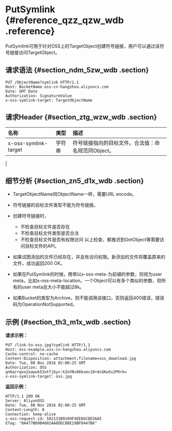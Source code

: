 # PutSymlink {#reference_qzz_qzw_wdb .reference}

PutSymlink可用于针对OSS上的TargetObject创建符号链接，用户可以通过该符号链接访问TargetObject。

## 请求语法 {#section_ndm_5zw_wdb .section}

```
PUT /ObjectName?symlink HTTP/1.1
Host: BucketName.oss-cn-hangzhou.aliyuncs.com
Date: GMT Date
Authorization: SignatureValue
x-oss-symlink-target: TargetObjectName
```

## 请求Header {#section_ztg_wzw_wdb .section}

|名称|类型|描述|
|:-|:-|:-|
|x-oss-symlink-target|字符串|符号链接指向的目标文件。合法值：命名规范同Object。

|

## 细节分析 {#section_zn5_d1x_wdb .section}

-   TargetObjectName同ObjectName一样，需要URL encode。
-   符号链接的目标文件类型不能为符号链接。
-   创建符号链接时，

    -   不检查目标文件是否存在
    -   不检查目标文件类型是否合法
    -   不检查目标文件是否有权限访问
    以上检查，都推迟到GetObject等需要访问目标文件的API。

-   如果试图添加的文件已经存在，并且有访问权限。新添加的文件将覆盖原来的文件，成功返回200 OK。
-   如果在PutSymlink的时候，携带以x-oss-meta-为前缀的参数，则视为user meta，比如x-oss-meta-location。一个Object可以有多个类似的参数，但所有的user meta总大小不能超过8k。
-   如果Bucket的类型为Archive，则不能调用该接口，否则返回400错误，错误码为OperationNotSupported。

## 示例 {#section_th3_m1x_wdb .section}

**请求示例：**

```
PUT /link-to-oss.jpg?symlink HTTP/1.1
Host: oss-example.oss-cn-hangzhou.aliyuncs.com
Cache-control: no-cache
Content-Disposition: attachment;filename=oss_download.jpg
Date: Tue, 08 Nov 2016 02:00:25 GMT
Authorization: OSS qn6qrrqxo2oawuk53otfjbyc:kZoYNv66bsmc10+dcGKw5x2PRrk=
x-oss-symlink-target: oss.jpg
```

**返回示例：**

```
HTTP/1.1 200 OK
Server: AliyunOSS
Date: Tue, 08 Nov 2016 02:00:25 GMT
Content-Length: 0
Connection: keep-alive
x-oss-request-id: 582131B9109F4EE66CDE56A5
ETag: "0A477B89B4602AA8DECB8E19BFD447B6"
```

